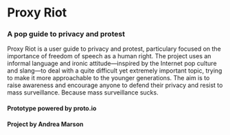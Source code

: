 # Proxy Riot
### A pop guide to privacy and protest

Proxy Riot is a user guide to privacy and protest, particulary focused on the importance of freedom of speech as a human right. The project uses an informal language and ironic attitude—inspired by the Internet pop culture and slang—to deal with a quite difficult yet extremely important topic, trying to make it more approachable to the younger generations. The aim is to raise awareness and encourage anyone to defend their privacy and resist to mass surveillance. Because mass surveillance sucks.

#### Prototype powered by proto.io

#### Project by Andrea Marson
